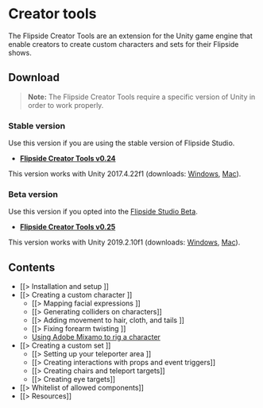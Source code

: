 # Creator tools

The Flipside Creator Tools are an extension for the Unity game engine that enable creators to create custom characters and sets for their Flipside shows.

## Download

> **Note:** The Flipside Creator Tools require a specific version of Unity in order to work properly.

### Stable version

Use this version if you are using the stable version of Flipside Studio.

* **[Flipside Creator Tools v0.24](/files/downloads/FlipsideCreatorTools-v0.24.unitypackage)**

This version works with Unity 2017.4.22f1 (downloads: [Windows](https://unity3d.com/get-unity/download?thank-you=update&download_nid=61174&os=Win), [Mac](https://unity3d.com/get-unity/download?thank-you=update&download_nid=61174&os=Mac)).

### Beta version

Use this version if you opted into the [Flipside Studio Beta](https://www.flipsidexr.com/beta-signup).

* **[Flipside Creator Tools v0.25](/files/downloads/FlipsideCreatorTools-v0.25.unitypackage)**

This version works with Unity 2019.2.10f1 (downloads: [Windows](https://unity3d.com/get-unity/download?thank-you=update&download_nid=63148&os=Win), [Mac](https://unity3d.com/get-unity/download?thank-you=update&download_nid=63148&os=Mac)).

## Contents

* [[> Installation and setup ]]
* [[> Creating a custom character ]]
  * [[> Mapping facial expressions ]]
  * [[> Generating colliders on characters]]
  * [[> Adding movement to hair, cloth, and tails ]]
  * [[> Fixing forearm twisting ]]
  * [Using Adobe Mixamo to rig a character](/blog/post/30/using-adobe-mixamo-rig-custom-character-flipside)
* [[> Creating a custom set ]]
  * [[> Setting up your teleporter area ]]
  * [[> Creating interactions with props and event triggers]]
  * [[> Creating chairs and teleport targets]]
  * [[> Creating eye targets]]
* [[> Whitelist of allowed components]]
* [[> Resources]]
